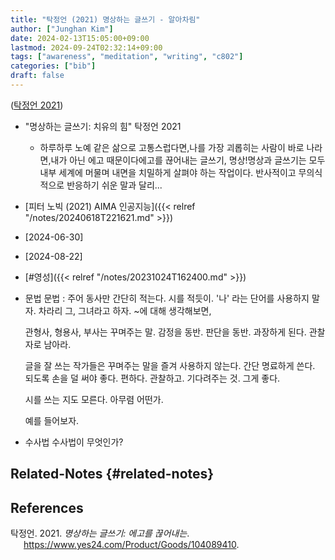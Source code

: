 ```yaml
---
title: "탁정언 (2021) 명상하는 글쓰기 - 알아차림"
author: ["Junghan Kim"]
date: 2024-02-13T15:05:00+09:00
lastmod: 2024-09-24T02:32:14+09:00
tags: ["awareness", "meditation", "writing", "c802"]
categories: ["bib"]
draft: false
---
```


(<a href="#citeproc_bib_item_1">탁정언 2021</a>)

-   "명상하는 글쓰기: 치유의 힘" 탁정언 2021
    -   하루하루 노예 같은 삶으로 고통스럽다면,나를 가장 괴롭히는 사람이 바로 나라면,내가 아닌 에고 때문이다에고를 끊어내는 글쓰기, 명상!명상과 글쓰기는 모두 내부 세계에 머물며 내면을 치밀하게 살펴야 하는 작업이다. 반사적이고 무의식적으로 반응하기 쉬운 말과 달리...

-   [피터 노빅 (2021) AIMA 인공지능]({{< relref "/notes/20240618T221621.md" >}})
-   [2024-06-30]
-   [2024-08-22]
-   [#영성]({{< relref "/notes/20231024T162400.md" >}})

-   문법 문법 : 주어 동사만 간단히 적는다. 시를 적듯이. '나' 라는 단어를 사용하지 말자. 차라리 그, 그녀라고 하자. ~에 대해 생각해보면,

    관형사, 형용사, 부사는 꾸며주는 말. 감정을 동반. 판단을 동반. 과장하게 된다. 관찰자로 남아라.

    글을 잘 쓰는 작가들은 꾸며주는 말을 즐겨 사용하지 않는다. 간단 명료하게 쓴다. 되도록 손을 덜 써야 좋다. 편하다. 관찰하고. 기다려주는 것. 그게 좋다.

    시를 쓰는 지도 모른다. 아무렴 어떤가.

    예를 들어보자.

-   수사법 수사법이 무엇인가?


## Related-Notes {#related-notes}

## References

<style>.csl-entry{text-indent: -1.5em; margin-left: 1.5em;}</style><div class="csl-bib-body">
  <div class="csl-entry"><a id="citeproc_bib_item_1"></a>탁정언. 2021. <i>명상하는 글쓰기: 에고를 끊어내는</i>. <a href="https://www.yes24.com/Product/Goods/104089410">https://www.yes24.com/Product/Goods/104089410</a>.</div>
</div>
